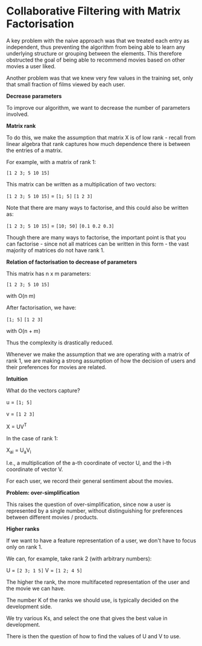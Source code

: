 # Collaborative Filtering with Matrix Factorisation

A key problem with the naive approach was that we treated each entry as independent, thus preventing the algorithm from being able to learn any underlying structure or grouping between the elements. This therefore obstructed the goal of being able to recommend movies based on other movies a user liked.

Another problem was that we knew very few values in the training set, only that small fraction of films viewed by each user.

**Decrease parameters**

To improve our algorithm, we want to decrease the number of parameters involved.

**Matrix rank**

To do this, we make the assumption that matrix X is of low rank - recall from linear algebra that rank captures how much dependence there is between the entries of a matrix.

For example, with a matrix of rank 1:

`[1 2 3; 5 10 15]`

This matrix can be written as a multiplication of two vectors:

`[1 2 3; 5 10 15]` = `[1; 5]` `[1 2 3]`

Note that there are many ways to factorise, and this could also be written as:

`[1 2 3; 5 10 15]` = `[10; 50]` `[0.1 0.2 0.3]`

Though there are many ways to factorise, the important point is that you can factorise - since not all matrices can be written in this form - the vast majority of matrices do not have rank 1.

**Relation of factorisation to decrease of parameters**

This matrix has n x m parameters:

`[1 2 3; 5 10 15]`

with O(n m)

After factorisation, we have:

`[1; 5]` `[1 2 3]`

with O(n + m)

Thus the complexity is drastically reduced.

Whenever we make the assumption that we are operating with a matrix of rank 1, we are making a strong assumption of how the decision of users and their preferences for movies are related.

**Intuition**

What do the vectors capture?

u = `[1; 5]`

v = `[1 2 3]`

X = UV<sup>T</sup>

In the case of rank 1:

X<sub>ai</sub> = U<sub>a</sub>V<sub>i</sub>

I.e., a multiplication of the a-th coordinate of vector U, and the i-th coordinate of vector V.

For each user, we record their general sentiment about the movies.

**Problem: over-simplification**

This raises the question of over-simplification, since now a user is represented by a single number, without distinguishing for preferences between different movies / products.

**Higher ranks**

If we want to have a feature representation of a user, we don't have to focus only on rank 1.

We can, for example, take rank 2 (with arbitrary numbers):

U = `[2 3; 1 5]`
V = `[1 2; 4 5]`

The higher the rank, the more multifaceted representation of the user and the movie we can have.

The number K of the ranks we should use, is typically decided on the development side.

We try various Ks, and select the one that gives the best value in development.

There is then the question of how to find the values of U and V to use.

